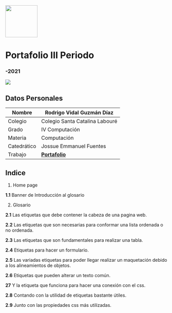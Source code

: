 <img width="100px" src="https://jefuentes80.github.io/starup_scl/img/logo_SCL%20(3).png">
<h1> Portafolio III Periodo</h3>
<h3> -2021</h3>

<img width:200px src="https://images.unsplash.com/photo-1542831371-29b0f74f9713?ixid=MnwxMjA3fDB8MHxwaG90by1wYWdlfHx8fGVufDB8fHx8&ixlib=rb-1.2.1&auto=format&fit=crop&w=750&q=80">

## Datos Personales
| Nombre  | Rodrigo Vidal Guzmán Díaz  |
| ------------ | ------------ |
|  Colegio |  Colegio  Santa Catalina Labouré  |
| Grado  |  IV Computación |
| Materia  | Computación  |
| Catedrático  |  Jossue Emmanuel Fuentes |
| Trabajo  |  <a href="https://rodrigovidalguzmandiaz.github.io/Ejercicio_2/"><strong>Portafolio</strong></a> |
## Indice
1. Home page

**1.1**	Banner de Introducción al glosario

2. Glosario

**2.1** Las etiquetas que debe contener la cabeza de una pagina web.

**2.2**  Las etiquetas que son necesarias para conformar una lista ordenada o no ordenada.

**2.3**	Las etiquetas que son fundamentales para realizar una tabla.

**2.4**	Etiquetas para hacer un formulario.

**2.5**	Las variadas etiquetas para poder llegar realizar un
maquetación debido a los alineamientos de objetos.

**2.6**	Etiquetas que pueden alterar un texto común.

**27**	Y la etiqueta que funciona para hacer una conexión con el css.

**2.8**	Contando con la utilidad de etiquetas bastante útiles.

**2.9**	Junto con las propiedades css más utilizadas.

